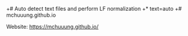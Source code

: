 +# Auto detect text files and perform LF normalization
+* text=auto
+# mchuuung.github.io

Website: https://mchuuung.github.io/
